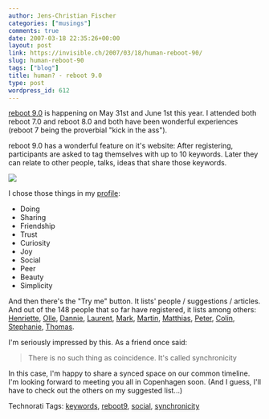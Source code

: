```yaml
---
author: Jens-Christian Fischer
categories: ["musings"]
comments: true
date: 2007-03-18 22:35:26+00:00
layout: post
link: https://invisible.ch/2007/03/18/human-reboot-90/
slug: human-reboot-90
tags: ["blog"]
title: human? - reboot 9.0
type: post
wordpress_id: 612
---
```


[reboot 9.0][1] is happening on May 31st and June 1st this year. I attended both reboot 7.0 and reboot 8.0 and both have been wonderful experiences (reboot 7 being the proverbial "kick in the ass"). 

reboot 9.0 has a wonderful feature on it's website: After registering, participants are asked to tag themselves with up to 10 keywords. Later they can relate to other people, talks, ideas that share those keywords.

![](/files/reboot9.png)

I chose those things in my [profile][2]:

* Doing
* Sharing
* Friendship
* Trust
* Curiosity
* Joy
* Social
* Peer
* Beauty
* Simplicity

And then there's the "Try me" button. It lists' people / suggestions / articles. And out of the 148 people that so far have registered, it lists among others: [Henriette][3], [Olle][4], [Dannie][5], [Laurent][6], [Mark][7], [Martin][8], [Matthias][9], [Peter][10], [Colin][11], [Stephanie][12], [Thomas][13].

I'm seriously impressed by this. As a friend once said: 

> There is no such thing as coincidence. It's called synchronicity

In this case, I'm happy to share a synced space on our common timeline. I'm looking forward to meeting you all in Copenhagen soon. (And I guess, I'll have to check out the others on my suggested list...)



[1]: https://reboot.dk
[2]: https://www.reboot.dk/person-765-en.html
[3]: https://www.reboot.dk/person-456-en.html
[4]: https://www.reboot.dk/person-671-en.html
[5]: https://www.reboot.dk/person-561-en.html
[6]: https://www.reboot.dk/person-300-en.html
[7]: https://www.reboot.dk/person-590-en.html
[8]: https://www.reboot.dk/person-474-en.html
[9]: https://www.reboot.dk/person-662-en.html
[10]: https://www.reboot.dk/person-508-en.html
[11]: https://www.reboot.dk/person-416-en.html
[12]: https://www.reboot.dk/person-471-en.html
[13]: https://www.reboot.dk/person-653-en.html



Technorati Tags: [keywords](https://www.technorati.com/tag/keywords), [reboot9](https://www.technorati.com/tag/reboot9), [social](https://www.technorati.com/tag/social), [synchronicity](https://www.technorati.com/tag/synchronicity)
